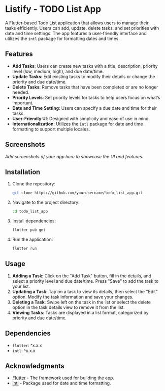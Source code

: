 # Listify - TODO List App

A Flutter-based Todo List application that allows users to manage their tasks efficiently. Users can add, update, delete tasks, and set priorities with date and time settings. The app features a user-friendly interface and utilizes the `intl` package for formatting dates and times.

## Features

- **Add Tasks**: Users can create new tasks with a title, description, priority level (low, medium, high), and due date/time.
- **Update Tasks**: Edit existing tasks to modify their details or change the priority and due date/time.
- **Delete Tasks**: Remove tasks that have been completed or are no longer needed.
- **Priority Levels**: Set priority levels for tasks to help users focus on what’s important.
- **Date and Time Setting**: Users can specify a due date and time for their tasks.
- **User-Friendly UI**: Designed with simplicity and ease of use in mind.
- **Internationalization**: Utilizes the `intl` package for date and time formatting to support multiple locales.

## Screenshots

*Add screenshots of your app here to showcase the UI and features.*

## Installation

1. Clone the repository:

   ```bash
   git clone https://github.com/yourusername/todo_list_app.git
   ```

2. Navigate to the project directory:

   ```bash
   cd todo_list_app
   ```

3. Install dependencies:

   ```bash
   flutter pub get
   ```

4. Run the application:

   ```bash
   flutter run
   ```

## Usage

1. **Adding a Task**: Click on the "Add Task" button, fill in the details, and select a priority level and due date/time. Press "Save" to add the task to your list.
2. **Updating a Task**: Tap on a task to view its details, then select the "Edit" option. Modify the task information and save your changes.
3. **Deleting a Task**: Swipe left on the task in the list or select the delete option in the task details view to remove it from the list.
4. **Viewing Tasks**: Tasks are displayed in a list format, categorized by priority and due date/time.

## Dependencies

- `flutter`: ^x.x.x
- `intl`: ^x.x.x

## Acknowledgments

- [Flutter](https://flutter.dev/) - The framework used for building the app.
- [intl](https://pub.dev/packages/intl) - Package used for date and time formatting.
